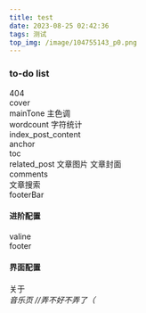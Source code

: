 ```yaml
---
title: test
date: 2023-08-25 02:42:36
tags: 测试
top_img: /image/104755143_p0.png
---
```

### to-do list
404  
cover  
mainTone 主色调  
wordcount 字符统计  
index_post_content  
anchor  
toc  
related_post 文章图片 文章封面  
comments  
文章搜索  
footerBar  
#### 进阶配置  
valine  
footer  
#### 界面配置  
关于  
*音乐页 //弄不好不弄了（*  